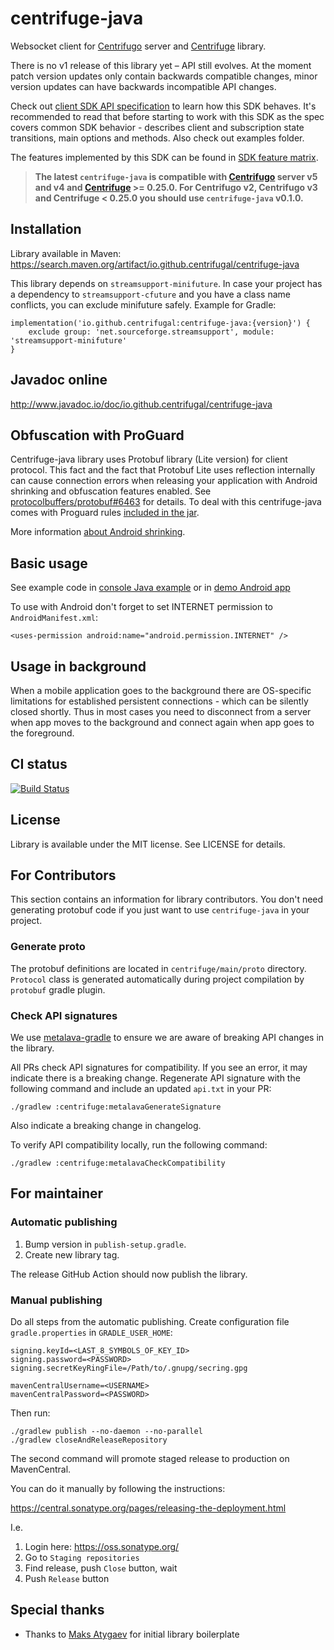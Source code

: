 # centrifuge-java

Websocket client for [Centrifugo](https://github.com/centrifugal/centrifugo) server and [Centrifuge](https://github.com/centrifugal/centrifuge) library.

There is no v1 release of this library yet – API still evolves. At the moment patch version updates only contain backwards compatible changes, minor version updates can have backwards incompatible API changes.

Check out [client SDK API specification](https://centrifugal.dev/docs/transports/client_api) to learn how this SDK behaves. It's recommended to read that before starting to work with this SDK as the spec covers common SDK behavior - describes client and subscription state transitions, main options and methods. Also check out examples folder.

The features implemented by this SDK can be found in [SDK feature matrix](https://centrifugal.dev/docs/transports/client_sdk#sdk-feature-matrix).

> **The latest `centrifuge-java` is compatible with [Centrifugo](https://github.com/centrifugal/centrifugo) server v5 and v4 and [Centrifuge](https://github.com/centrifugal/centrifuge) >= 0.25.0. For Centrifugo v2, Centrifugo v3 and Centrifuge < 0.25.0 you should use `centrifuge-java` v0.1.0.**

## Installation

Library available in Maven: https://search.maven.org/artifact/io.github.centrifugal/centrifuge-java

This library depends on `streamsupport-minifuture`. In case your project has a dependency to `streamsupport-cfuture` and you have a class name conflicts, you can exclude minifuture safely. Example for Gradle: 

```
implementation('io.github.centrifugal:centrifuge-java:{version}') {
    exclude group: 'net.sourceforge.streamsupport', module: 'streamsupport-minifuture'
}
```

## Javadoc online

http://www.javadoc.io/doc/io.github.centrifugal/centrifuge-java

## Obfuscation with ProGuard

Centrifuge-java library uses Protobuf library (Lite version) for client protocol. This fact and the fact that Protobuf Lite uses reflection internally can cause connection errors when releasing your application with Android shrinking and obfuscation features enabled. See [protocolbuffers/protobuf#6463](https://github.com/protocolbuffers/protobuf/issues/6463) for details. To deal with this centrifuge-java comes with Proguard rules [included in the jar](centrifuge/src/main/resources/META-INF/proguard).

More information [about Android shrinking](https://developer.android.com/studio/build/shrink-code).

## Basic usage

See example code in [console Java example](https://github.com/centrifugal/centrifuge-java/blob/master/example/src/main/java/io/github/centrifugal/centrifuge/example/Main.java) or in [demo Android app](https://github.com/centrifugal/centrifuge-java/blob/master/demo/src/main/java/io/github/centrifugal/centrifuge/demo/MainActivity.java)

To use with Android don't forget to set INTERNET permission to `AndroidManifest.xml`:

```
<uses-permission android:name="android.permission.INTERNET" />
```

## Usage in background

When a mobile application goes to the background there are OS-specific limitations for established persistent connections - which can be silently closed shortly. Thus in most cases you need to disconnect from a server when app moves to the background and connect again when app goes to the foreground.

## CI status

[![Build Status](https://travis-ci.org/centrifugal/centrifuge-java.svg)](https://travis-ci.org/centrifugal/centrifuge-java)

## License

Library is available under the MIT license. See LICENSE for details.

## For Contributors

This section contains an information for library contributors. You don't need generating protobuf code if you just want to use `centrifuge-java` in your project.

### Generate proto

The protobuf definitions are located in `centrifuge/main/proto` directory.
`Protocol` class is generated automatically during project compilation by `protobuf` gradle plugin.

### Check API signatures

We use [metalava-gradle](https://github.com/tylerbwong/metalava-gradle) to ensure we are aware of breaking API changes in the library.

All PRs check API signatures for compatibility. If you see an error, it may indicate there is a breaking change.
Regenerate API signature with the following command and include an updated `api.txt` in your PR:
```shell
./gradlew :centrifuge:metalavaGenerateSignature
```

Also indicate a breaking change in changelog.

To verify API compatibility locally, run the following command:
```shell
./gradlew :centrifuge:metalavaCheckCompatibility
```

## For maintainer

### Automatic publishing

1. Bump version in `publish-setup.gradle`. 
2. Create new library tag.

The release GitHub Action should now publish the library.

### Manual publishing

Do all steps from the automatic publishing. Create configuration file `gradle.properties` in `GRADLE_USER_HOME`:

```properties
signing.keyId=<LAST_8_SYMBOLS_OF_KEY_ID>
signing.password=<PASSWORD>
signing.secretKeyRingFile=/Path/to/.gnupg/secring.gpg

mavenCentralUsername=<USERNAME>
mavenCentralPassword=<PASSWORD>
```

Then run:

```shell
./gradlew publish --no-daemon --no-parallel
./gradlew closeAndReleaseRepository
```

The second command will promote staged release to production on MavenCentral.

You can do it manually by following the instructions:

https://central.sonatype.org/pages/releasing-the-deployment.html

I.e.

1) Login here: https://oss.sonatype.org/
2) Go to `Staging repositories`
3) Find release, push `Close` button, wait
4) Push `Release` button

## Special thanks

* Thanks to [Maks Atygaev](https://github.com/atygaev) for initial library boilerplate
